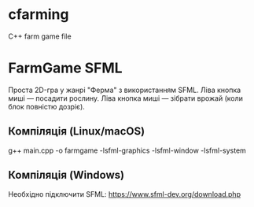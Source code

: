 # cfarming
C++ farm game file

# FarmGame SFML

Проста 2D-гра у жанрі "Ферма" з використанням SFML.
Ліва кнопка миші — посадити рослину.
Ліва кнопка миші — зібрати врожай (коли блок повністю дозріє).

## Компіляція (Linux/macOS)

g++ main.cpp -o farmgame -lsfml-graphics -lsfml-window -lsfml-system

## Компіляція (Windows)

Необхідно підключити SFML: https://www.sfml-dev.org/download.php
